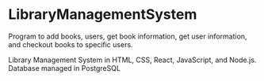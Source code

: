 # LibraryManagementSystem
Program to add books, users, get book information, get user information, and checkout books to specific users.

Library Management System in HTML, CSS, React, JavaScript, and Node.js. Database managed in PostgreSQL
